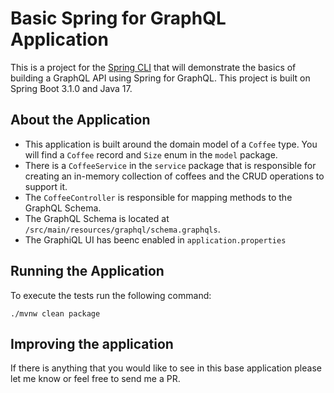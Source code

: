 # Basic Spring for GraphQL Application

This is a project for the [Spring CLI](https://spring-projects-experimental.github.io/spring-cli/spring-cli/index.html) 
that will demonstrate the basics of building a GraphQL API using Spring for GraphQL. This
project is built on Spring Boot 3.1.0 and Java 17.

## About the Application

- This application is built around the domain model of a `Coffee` type. You will find
a `Coffee` record and `Size` enum in the `model` package. 
- There is a `CoffeeService` 
in the `service` package that is responsible for creating an in-memory collection of 
coffees and the CRUD operations to support it. 
- The `CoffeeController` is responsible for mapping methods to the GraphQL Schema.
- The GraphQL Schema is located at `/src/main/resources/graphql/schema.graphqls`.
- The GraphiQL UI has beenc enabled in `application.properties`

## Running the Application

To execute the tests run the following command: 

```
./mvnw clean package
```

## Improving the application

If there is anything that you would like to see in this base application please let me 
know or feel free to send me a PR. 